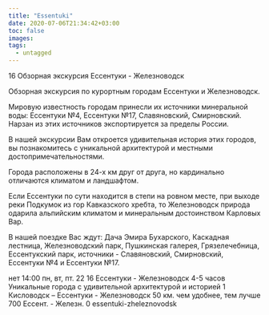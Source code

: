 ```yaml
---
title: "Essentuki"
date: 2020-07-06T21:34:42+03:00
toc: false
images:
tags:
  - untagged
---
```


16 Обзорная экскурсия Ессентуки - Железноводск <p>Обзорная экскурсия по курортным городам Ессентуки и Железноводск. </p> <p>Мировую известность городам принесли их источники минеральной воды: Ессентуки №4, Ессентуки №17, Славяновский, Смирновский. Нарзан из этих источников экспортируется за пределы России. </p> <p>В нашей экскурсии Вам откроется удивительная история этих городов, вы познакомитесь с уникальной архитектурой и местными достопримечательностями. </p> <p>Города расположены в 24-х км друг от друга, но кардинально отличаются климатом и ландшафтом. </p> <p>Если Ессентуки по сути находится в степи на ровном месте, при выходе реки Подкумок из гор Кавказского хребта, то Железноводск природа одарила альпийским климатом и минеральным достоинством Карловых Вар. </p> <p>В нашей поездке Вас ждут: Дача Эмира Бухарского, Каскадная лестница, Железноводский парк, Пушкинская галерея, Грязелечебница, Ессентукский парк, источники - Славяновский, Смирновский, Ессентуки №4 и Ессентуки №17.</p> нет 14:00 пн, вт, пт. 22 16 Ессентуки - Железноводск 4-5 часов Уникальные города с удивительной архитектурой и историей 1 Кисловодск – Ессентуки - Железноводск 50 км. чем удобнее, тем лучше 700 Ессент. - Железн. 0 essentuki-zheleznovodsk

